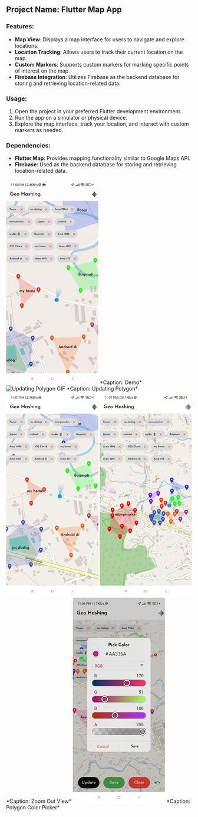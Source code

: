 ## Project Name: Flutter Map App

### Features:
- **Map View**: Displays a map interface for users to navigate and explore locations.
- **Location Tracking**: Allows users to track their current location on the map.
- **Custom Markers**: Supports custom markers for marking specific points of interest on the map.
- **Firebase Integration**: Utilizes Firebase as the backend database for storing and retrieving location-related data.

### Usage:
1. Open the project in your preferred Flutter development environment.
2. Run the app on a simulator or physical device.
3. Explore the map interface, track your location, and interact with custom markers as needed.

### Dependencies:
- **Flutter Map**: Provides mapping functionality similar to Google Maps API.
- **Firebase**: Used as the backend database for storing and retrieving location-related data.

<img src="/outputs/demo.gif" alt="Demo GIF" width="250"/>
*Caption: Demo*

<img src="/outputs/demo2.gif" alt="Updating Polygon GIF" width="250"/>
*Caption: Updating Polygon*

<img src="/outputs/1.jpg" alt="Image 1" width="250"/>

<img src="/outputs/2.jpg" alt="Image 2" width="250"/>
*Caption: Zoom Out View*

<img src="/outputs/3.jpg" alt="Image 3" width="250"/>
*Caption: Polygon Color Picker*
